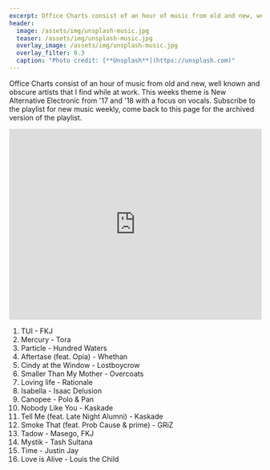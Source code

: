 ```yaml
---
excerpt: Office Charts consist of an hour of music from old and new, well known and obscure artists that I find while at work. This weeks theme is New Alternative Electronic from '17 and '18 with a focus on vocals. Subscribe to the playlist for new music weekly, come back to this page for the archived version of the playlist.
header:
  image: /assets/img/unsplash-music.jpg
  teaser: /assets/img/unsplash-music.jpg
  overlay_image: /assets/img/unsplash-music.jpg
  overlay_filter: 0.3
  caption: "Photo credit: [**Unsplash**](https://unsplash.com)"
---
```


Office Charts consist of an hour of music from old and new, well known and obscure artists that I find while at work. This weeks theme is New Alternative Electronic from '17 and '18 with a focus on vocals. Subscribe to the playlist for new music weekly, come back to this page for the archived version of the playlist.

<iframe src="https://open.spotify.com/embed/user/akrizae/playlist/5G48OTaSCynSdJ45Uzoh2f" width="100%" height="380" frameborder="0" allowtransparency="true" allow="encrypted-media"></iframe>

1. TUI - FKJ
2. Mercury - Tora
3. Particle - Hundred Waters
4. Aftertase (feat. Opia) - Whethan
5. Cindy at the Window - Lostboycrow
6. Smaller Than My Mother - Overcoats
7. Loving life - Rationale
8. Isabella - Isaac Delusion
9. Canopee - Polo & Pan
10. Nobody Like You - Kaskade
11. Tell Me (feat. Late Night Alumni) - Kaskade
12. Smoke That (feat. Prob Cause & prime) - GRiZ
13. Tadow - Masego, FKJ
14. Mystik - Tash Sultana
15. Time - Justin Jay
16. Love is Alive - Louis the Child

<span style="color:#eee; font-size:0px">
dj
edm
new music
pop music
electronic arts
electronic
house music
trance
dance music
edm music
electronic music
techno
techno music
trance music
electronica
edm concerts
club music
deep house music
best edm songs
electronic dance music
electric song
top edm songs
edm news
edm songs
electronic music festivals
edm dj
electronic music how to make
electronic music maker
electronic band
house music artists
best dance music
popular edm songs
best edm
electronic music genres
electronic music instruments
electronic musical instruments
electronic tuner
best house music
best electronic music
electronic music best
edm dance
electronic music artists
electronic musician
new edm music
top edm
new edm songs
dance electronic
electronica music
types of electronic music
electronic music types
techno dance
house music 2017
top electronic songs
electronic music 80s
80s electronic music
electronic music of the 80s
electronic music in the 80s
club dance music
house music songs
chill electronic music
history of electronic music
best electronic songs
electronic music history
electronic music awards
best edm music
electronic music producer
electronic music production
house music mix
90s electronic music
electronic music 90s
electronic music of the 90s
detroit house music
top edm songs 2016
reddit electronic music
electronic music magazine
techno djs
new electronic music
electronic music news
techno trance
techno dance music
top dance music
house music festival
electronic classical music
electronic music for studying
electronic study music
electronic genres
whats edm music
minimal music
electric track
electronic music software
electronic music machine
house music radio
music guide
electric violin music
electronic music blogs
electronic music youtube
edm hits
new dance music
edm tracks
new house music
techno music 2017
progressive house music
house music origins
popular electronic songs
electroacoustic music
what is electronic music
best edm songs 2016
french electronic music
house music genre
90s techno music
electronic music royalty free
music electronic
electronic music composers
electronic music composition
electronic music 2017
best techno music
underground house music
tech house music
instrumental electronic music
house music dance
dance electronic songs
top edm music
electronic music japan
popular edm
top house music
edm house
edm pop
electronic music japanese
top 10 edm songs
electronic music box
electronic music keyboard
free electronic music
electronic concerts
electronic music nyc
electric dance music
house music djs
top edm charts
latest edm songs
top electronic music
electronic music in germany
dance music genres
top edm tracks
electronic music documentary
edm electronic dance music
new edm tracks
edm dance music
edm styles
best new edm
play techno music
electronic music edm
latest edm
electronic music pad
mixing electronic music
electronic music player
house music download
create electronic music
electronic music creator
free techno music
free dance music
techno music download
electronic music download
trance music download
eletronic music
detroit electronic music
electronic music detroit
good techno music
house dance music
good electronic music
best new edm songs
electronic music guide
early electronic music
edm songs 2016
guide to electronic music
top edm hits
good edm music
edm house music
electronic music definition
electronic music equipment
piano electronic music
electronic music school
electronic music radio
free house music
how to produce electronic music
electronic music pioneers
top 10 edm
dance music production
electronic music chicago
electronic music store
indian electronic music
electronic music festival miami
experimental electronic music
electronic music videos
top techno music
best new electronic music
best electronic dance music
funky house music
electronic music bands
electronic dance music festivals
best dance electronic songs
techno music definition
best edm tracks
best edm 2016
electronic dance music artists
edm top 20
electronic music board
best electronic music software
dance music radio
dance music download
dj electronic music
electronic music dj
electronic music labels
electronic music boston
dance music charts
electronic music podcast
electronic music podcasts
electronic music concerts
electronic music radio stations
electronic music 70s
upbeat electronic music
70s electronic music
electronic music forum
house musik dj
jazz electronic music
electronic music jazz
most popular electronic songs
edm music songs
best new edm music
techno music history
dance electronic artists
best electronic music artists
best electronic music 2016
latest edm music
the best edm songs
edm singers
where to find new edm music
the best edm music
latest edm tracks
top new edm
edm 2016
popular electronic music
good edm
electronic music subgenres
top edm songs this week
electronic music origins
top new edm songs
electronic music stand
electronic music button
electronic music production software
electronic music production courses
electronic music with saxophone
electronic music book
electronic music classes
electronic music app
electronic music programs
electronic music studio
electronic music studios
electronic music houston
electronic music free download
house music production
handmade electronic music
electronic electronic
download house music
dj dance music
music techno
house music charts
electronic music charts
electronic music background
electronic background music
techno music festivals
top dance electronic songs
new techno music
play edm music
soft electronic music
trance dance music
history of electronic dance music
list of electronic music songs
electronic music groups
different types of electronic music
trance house music
listen to edm music
top edm songs right now
electronic music duos
electronic music styles
edm techno
electronic music 2016
popular edm songs 2016
first electronic music
electronic music production books
best electronic djs
electronic dance music school
free trance music
electronic music near me
techno bass music
edm electronic
electronic music theory
electronic music festivals near me
electronic music stream
top 10 electronic songs
electronic music nashville
alternative electronic music
electronic music party
electronic music vegas
electronic music websites
dance music festivals
new edm artists
techno electronic music
electronic music underground
orchestral electronic music
cool electronic music
electronic music songs
electronic music orchestra
electronic music reviews
new electronic songs
play electronic music
top 20 edm songs
electronic country music
happy electronic music
top ten edm songs
electronic trance music
what is electronic dance music
electronic music club
industrial house music
edm dance songs
slow electronic music
jungle electronic music
techno trance music
popular edm music
electronic songs 2016
top edm 2016
most popular edm
edm hits 2016
live electronic music
electron music
electronic music devices
electronic music samples
electronic music synthesizer
best software for making electronic music
electronic bass music
electronic music live setup
digital music composition
house music samples
electronic music record labels
dance music online
latest house music
house music online
the best electronic music
new trance music
house music mp3
electronic music events
electronic music with female vocals
electronics group
smooth electronic music
berlin electronic music
1980s electronic music
edm list
electronic music berlin
top 50 edm songs
electronic music festivals europe
electronic music terms
electronic music sites
edm music 2016
hottest of edm
electronic music examples
atmospheric electronic music
examples of electronic music
edm ranking
techno music radio
trance music app
electronic music course
electronic music college
electronic music on vinyl
electronic music vinyl
electronic music lessons
electronic music orlando
trance music radio
electronic music jobs
electronic music concerts nyc
old techno music
electronic music online
electronic music instruments names and pictures
electronic music art
dance music mp3
electronic composers
how to compose electronic music
electronic music mp3
electronic producer
electronic dance concert
dj edm music
electronic hits
electronic club music
electronic music albums
top edm songs now
electronic music shows
old electronic music
synth electronic music
edm songs list
1970s electronic music
electronic music 1970s
electronic music genre chart
australian electronic music
electronic music quotes
edm music charts
electronic dance music genres
90 techno music
hot edm songs
hot new edm
electronic music wiki
electronic music tutorial
soothing electronic music
electronic disco music
best electronic music albums
2000 electronic music
house music 2010
electronic music no words
80s electronic dance music
edm style music
hard electronic music
electronic music 1990s
analog electronic music
electronic music tools
electronic music t shirts
electronic music kit
best electronic music production software
electronic music history book
electronic musical
electronics for music
electronic music online course
electronic music gifts
electronic music degree
edm music stands for
electronic music contest
music theory for electronic music
hot edm
electronic beat music
electronic music sounds
electronic dance party
techno music online
musica electronica online
learn electronic music
electronic music project
trance music production
electronic music with guitar
electronic music poster
electronic dance music jobs
edm music sites
dj techno music
electronic focus music
best electronic music 80s
most popular electronic music
amsterdam electronic music
top 50 edm
listen to house music
electronic dance music events
house music 2011
edm music website
edm electronics
writing electronic music
new edm hits
electronic world music
trending edm songs
top 20 edm
electronic soundtracks
techno music app
electronic music 1960s
best party edm songs
electronic music 2007
top 10 edm songs 2016
electronic music new releases
best edm hits
electronic music 2012
dancing to electronic music
most popular edm songs 2016
electronic music 2015
edm rave music
current edm hits
electronic music timeline
best edm ever
techno music songs
dance and electronic music
electronic music 2014
music and electronics
top ten edm
best dance edm songs
play electronic dance music
cool electronic songs
edm music list
new electronic music releases
electronic music conference
old electronic songs
electronic music 60s
listen to electronic music
electronic music festivals canada
british electronic music
electronic music no lyrics
electronic music list
top 10 electronic music
best electronic dance
top 5 edm songs
trending edm
new electronica
edm top 50
top electronic dance music
american djs edm
popular electronic music artists
top ten electronic songs
electronic music uk
electronic music hardware
electronic music table
electronic music keyboard online
best electric house
buy edm music
electronic music reader
electronic music ringtone
electronic music gadgets
electronic dance music instruments
electronic music production degree
electronic music theory book
electronic digital music
electronic music keyboard download
best electronic radio
best electronic music maker
best electronic tracks
radio house music
tc electronic music 6000
electronic music university
dance music vinyl
electronic music production techniques
techno music production
electronic music remix
what is electronic music production
dance music software
electronic music dictionary
buy electronic music
buy dance music
house music pages
electronic music journal
electronic music labels uk
radio electronic music
electronic music with acoustic guitar
electronic music residency
electronic dance music radio
electronic music gigs
electronic music library
radio dance music
best electronic music sites
techno music charts
edm music radio
90 electronic music
latest electronic songs
electronic music download free
encyclopedia of electronic music
edm singles
electronic music shop
early techno music
electronic music festivals bc
dance electronic charts
electronic music london
electronic music in london
english electronic music
electronic dance charts
top electronic charts
electronic music honolulu
electronic music in film
electronic music singers
trending dance music
dance music websites
electronic music fest
electronic dance music download
electronic music generator
electronic music workshop
edm trending
edm stands for music
electronic music vancouver
great electronic music
top electronic tracks
heavy techno music
electronic music beats
electronic music quiz
electronic music 1950s
electronic rave music
new edm song on radio
popular electronic dance music
electronic music kansas city
edm pop music
electronic music 2018
hot electronic songs
what's electronic music
top 50 edm songs 2016
electric song 2016
electronic music london clubs
new electronic songs 2016
electronic music 20th century
best rave music 2016
edm house music 2016
best electronic music radio
most popular edm music
house music web
top rave songs 2016
best edm song 2016
top electronic music 2016
top edm tracks 2016
electronic music festivals uk
electronic dance music software
top 10 electronic dance music
techno music audio
edm best songs 2016
best edm 2016 list
trending electronic music
edm 2016 list
electronic music techniques
top 10 electronic music 2016
best rave songs 2016
top 10 edm tracks
electronic music ottawa
emd music 2016
thai electronic music
all techno music
best electronic music app
beginning of electronic music
electronic music 2013
dance and edm
best of 2016 edm
new techno music 2016
best edm dj songs
chance and electronic music
best edm music ever
popular electronic songs 2016
latest edm hits 2016
electronic music hits
electronic music trends 2018
top edm list
romantic electronic music
best edm music 2016
edm dance charts
top edm music 2016
top edm this week
electronic house music 2016
new edm music 2016
electronic music names
electronic music top 40
edm songs 2016 list
new song edm 2016
trending edm songs 2016
electronic music words
the best electronic songs
best edm music of 2016
electronic dance music songs
rave party songs 2016
american electronic music
early electronic music composers
edm list 2016
electronic dance music mp3
techno music house
best edm hits 2016
best edm tracks of 2016
electronic dance music list
latest edm songs 2016
contemporary electronic music
the best of edm 2016
electronic music in france
latest electronic dance music
electronic music hong kong
original electronic music
electronic dance 2016
best 2016 edm songs
edm 2016 music
electronic dj song
best edm songs list
list of edm songs 2016
electronic dance music 90s
electronic music shop london
electronic music wales
electronic music releases
trending edm music
electronic music glasgow
electronic dance music mix
electronic dance music websites
electronic music 1 hour
dance music awards
electronic music services
electronic singles
best electronic music songs
trending dance music 2016
edm new music 2016
electronic music essentials
electronic music 80s hits
electronic music 101
obscure electronic music
electronic music teacher
electronic music jobs london
new edm tracks 2016
electronic music new zealand
edm popular songs 2016
best electronic music download
edm top hits 2016
electronic music performance
electronic music bangkok
all edm songs
best electronic music list
electronic music it started here
edm dj song
dance electronic music 2016
edm musical
hot edm music
all edm
cool edm songs
list of electronic music music
dance edm 2016
top edm songs 2016 list
electronic dance hits
electronic music 1997
best new electronica
electronic music synth
edm best of
best new electronic music 2016
best electronic dance music artist
best new edm songs 2016
top 20 edm songs 2016
latest edm 2016
electronic music unit
popular electronic music 2016
latest best edm tracks
best electronic dance music 2016
edm techno music
where did electronic music come from
the best techno music 2016
latest edm hits
edm tracks 2016
edms music
electronic dance music bands
top 20 electronic songs
electronic music name generator
english edm songs
electronic music winners
edm best of 2016
air electronic music
cool edm music
electronic music explained
new electronic music albums
electronic music structure
top 10 edm tracks 2016
edm club music
top ten edm songs 2016
top electronic dance
techno dance music 2016
latest top edm songs
top 10 best edm songs
electronic music 1980s
electronic hits 2016
edm dance music 2016
edm top chart
edm tune
electronic music gigs london
electronic music jean michel jarre
electronic music jargon
good edm songs 2016
top 10 edm 2016
electronic music vocabulary
edm music chart
electronic music demographics
electronic music festivals in germany
describe electronic music
top ten electronic music
electronic music gift ideas
new electronic artists
top edm charts 2016
best electronic music websites
tc electronic music 6000 price
electronic music elements
electronic xmas music
popular edm tracks
electronic music edmonton
good electronic dance music
top electronic dance music 2016
techno music where
top ten edm 2016
heavy dance music
latest edm tracks 2016
electronic music synthesis
electronic music history timeline
popular edm 2016
electronic music events london
techno music website
best edm tracks 2016
electronic music and chance music
electronic dance music charts
top edm hits 2016
top ten edm tracks
dance & edm
electronic musics
electronic dance music djs
techno music events
dance and electronic
new edm 2016
top edm tracks of 2016
trans house music
hottest edm tracks
top 50 electronic songs
electronic zen music
best edm music list
electronic music korea
popular rave songs 2016
the edm
top 10 best edm
electronic music toronto
latest electronic music
edms songs
top 10 edm music
the best edm 2016
electronic dance music 2016
great edm music
electronic music hashtags
new electronic bands
new edm songs 2016
electronic and chance music
2016 top edm tracks
electronic music 2016 list
electronic music 1995
electronic music today
electronic music industry
canadian electronic music
electric zoo music
edm 2016 top
edm and house
edm music 2016 list
edm music list 2016
new electronic dance music
best edm list
japanese electronic music 80s
electronic music nick collins
electronic music in 6/8
electronic music 80 bpm
electronic music festivals queensland
electronic music 2000s
electronic music 00s
electronic music youtube channels
electronic music zedd
electronic music station gta 5
electronic music 4.0 dj nyk
electronic music in 3 4 time
500 electronic music
french touch-electronic music 01
electronic music yahoo
electronic music 7 hours
electronic music uwa
electronic music school manchester
electronic music vs real music
french electronic music 90s
electronic music xenakis
electronic music and sound design 3
electronic music gta 5
electronic music 4.0
electronic music vol 4
electronic music quotes tumblr
electronic music you and i
electronic music yoga
electronic music kenya
electronic music videos youtube
electronic music iphone 6 wallpaper
electronic music 320kbps
xbox electronic music
electronic music jokes
electronic music 50s
electronic music quebec
xerxes electronic music
electronic music yahel
xenakis electronic music cd
electronic music utrecht
electronic music universe rhode island
electronic music 3d
electronic music kyoto
electronic music 4chan
electronic xylophone music
electronic music reddit
electronic music yahoo answers
electronic music open mic
electronic music january 2018
tc electronic music 6000 mk2
electronic music 5.1
electronic music 60s & 70s
electronic music 70s 80s
electronic music artists 60s
electronic music groups 90s
french electronic music 70s
british electronic music 90s
electronic music festival quebec
remax electronic music rm-535
electronic music 8 bit
electronic music in 5/4
electronic music zine
electronic music genre xword
electronic music player 4 letters
electronic music evolution
electronic music xm radio
electronic music krakow
german electronic music 80s
electronic music 6 letters tr
electronic music 8tracks
electronic music discord
electronic music venues london
electronic music without computer
electronic music artists 70s
electronic music liverpool
electronic music top 50
electronic music quito
electronic music 80s 90s
german electronic music 90s
303 electronic music
electronic music nightclubs
electronic music undergraduate programs
electronic music 2017 best
0day electronic music
electronic music yt
xlr8r electronic music
electronic music quizlet
electronic music zip file
electronic music 3.0 dj nyk
electronic music 1978
electronic music vs edm
electronic music 432hz
electronic music job
electronic music 6 letters
electronic dance music 5k run
electronic music artists 90's
german electronic music 70s
electronic music upbeat
electronic music vs techno
electronic music knoxville tn
electronic music quizzes
electronic music sims 3
electronic music 4sh
electronic music 3 minutes
electronic music youtube 2015
electronic music late 90s
electronic dance music 70s
2016 new edm songs
electronic music 5k
best new edm 2016
electronic music festival zurich
electronic music 3/4
electronic music questions
latest edm music 2016
japanese electronic music 70s
electronic music zurich
top new edm songs 2016
electronic music youtube playlist
ishkur's guide to electronic music 3
electronic music 90s best
best electronic music 70's
electronic music 4chan mu
electronic music leeds
electronic music zagreb</span>
